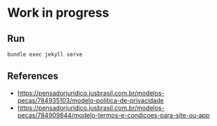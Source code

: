 # Work in progress

## Run

```bash
bundle exec jekyll serve
```

## References

- https://pensadorjuridico.jusbrasil.com.br/modelos-pecas/784935103/modelo-politica-de-privacidade
- https://pensadorjuridico.jusbrasil.com.br/modelos-pecas/784909844/modelo-termos-e-condicoes-para-site-ou-app

